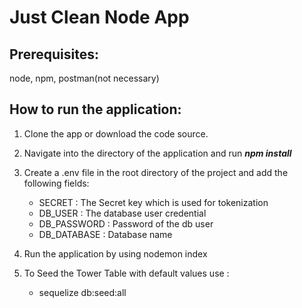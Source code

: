 # Just Clean Node App

## Prerequisites: 
node, npm, postman(not necessary)


## How to run the application:

1) Clone the app or download the code source.

2) Navigate into the directory of the application and run ***npm install***

3) Create a .env file in the root directory of the project and add the following fields:
    * SECRET : The Secret key which is used for tokenization
    * DB_USER : The database user credential
    * DB_PASSWORD : Password of the db user
    * DB_DATABASE : Database name
  
4) Run the application by using nodemon index
 
5) To Seed the Tower Table with default values use : 
      * sequelize db:seed:all 
